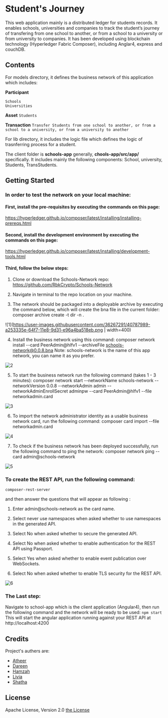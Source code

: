 # Student's Journey

This web application mainly is a distributed ledger for students records. It enables schools, universities and companies to track the student’s journey of transfering from one school to another, or from a school to a university or from university to companies.
It has been developed using blockchain technology (Hyperledger Fabric Composer), including Anglar4, express and couchDB. 

## Contents
For models directory, it defines the business network of this application which includes:

**Participant**
```
Schools
Universities
```

**Asset**
`Students`

**Transaction**
`Transfer Students from one school to another, or from a school to a university, or from a university to another`

For lib directory, it includes the logic file which defines the logic of trasnferring process for a student.

The client folder is **schools-app** generally, **chools-app/src/app/** specifically.
It includes mainly the following components: School, university, Students, TransStudents.

## Getting Started
### In order to test the network on your local machine:

#### First, install the pre-requisites by executing the commands on this page:
https://hyperledger.github.io/composer/latest/installing/installing-prereqs.html

#### Second, install the development environment by executing the commands on this page:
https://hyperledger.github.io/composer/latest/installing/development-tools.html
 
#### Third, follow the below steps:
1. Clone or download the Schools-Network repo:
https://github.com/RbkCrypto/Schools-Network

2. Navigate in terminal to the repo location on your machine. 

3. The network should be packaged into a deployable archive by executing the command below, which will create the bna file in the current folder: 
composer archive create -t dir -n .
   

![1](https://user-images.githubusercontent.com/36267291/40787989-a253335e-64f7-11e8-9d31-e96a4ba518eb.png | width=400)

4. Install the business network using this command:
   composer network install --card PeerAdmin@hlfv1 --archiveFile schools-network@0.0.8.bna
   Note: schools-network is the name of this app network, you can name it as you prefer.

![2](https://user-images.githubusercontent.com/36267291/40788099-ea687d2a-64f7-11e8-9be2-95a1b453166f.png)

5. To start the business network run the following command (takes 1 - 3 minutes): 
   composer  network start --networkName schools-network --networkVersion 0.0.8 --networkAdmin admin --networkAdminEnrollSecret adminpw --card PeerAdmin@hlfv1 --file networkadmin.card

![3](https://user-images.githubusercontent.com/36267291/40788118-f4003878-64f7-11e8-88d5-93d403cf0423.png)

6. To import the network administrator identity as a usable business network card, run the following command:
   composer card import --file networkadmin.card

![4](https://user-images.githubusercontent.com/36267291/40788133-0059b04a-64f8-11e8-8407-9779abf35a35.png)

7. To check if the business network has been deployed successfully, run the following command to ping the network: 
   composer network ping --card admin@schools-network

![5](https://user-images.githubusercontent.com/36267291/40788239-46c8888a-64f8-11e8-9135-d2d3b7b8edd1.png)

### To create the REST API, run the following command:

   `composer-rest-server`
   
   and then answer the questions that will appear as following :
   
   1. Enter admin@schools-network as the card name.
   
   2. Select never use namespaces when asked whether to use namespaces in the generated API.
   
   3. Select No when asked whether to secure the generated API.
   
   4. Select No when asked whether to enable authentication for the REST API using Passport.
   
   5. Select Yes when asked whether to enable event publication over WebSockets.
   
   6. Select No when asked whether to enable TLS security for the REST API.

![6](https://user-images.githubusercontent.com/36267291/40788297-615474c0-64f8-11e8-9177-909c4cb6494a.png)
  
   
### The Last step:
Navigate to school-app which is the client application (Angular4), then run the following command and the network will be ready to be used: `npm start`
This will start the angular application running against your REST API at http://localhost:4200


## Credits
Project's authers are:
- [Atheer](https://github.com/Atheer83)
- [Dareen](https://github.com/dareenkhanash)
- [Hamzah](https://github.com/HamzaAlwan)
- [Livia](https://github.com/Elena-Livia)
- [Shatha](https://github.com/ShSukkar)

## License

Apache License, Version 2.0 [the License](http://www.apache.org/licenses/LICENSE-2.0)
